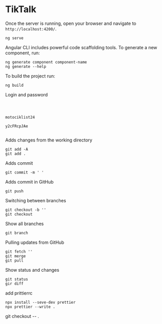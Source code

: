 # TikTalk

Once the server is running, open your browser and navigate to `http://localhost:4200/`.

```
ng serve
```

Angular CLI includes powerful code scaffolding tools. To generate a new component, run:

```
ng generate component component-name
ng generate --help
```

To build the project run:

```
ng build
```

Login and password

```



motociklist24

y2cFRcpJAe


```

Adds changes from the working directory

```
git add -A
git add .
```

Adds commit

```
git commit -m ' '
```

Adds commit in GitHub

```
git push
```

Switching between branches

```
git checkout -b ''
git checkout
```

Show all branches

```
git branch
```

Pulling updates from GitHub

```
git fetch ''
git merge
git pull
```

Show status and changes

```
git status
gir diff
```

add prittierrc

```
npx install --seve-dev prettier
npx prettier --write .

```

git checkout -- .

